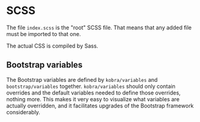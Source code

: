 # SCSS
The file `index.scss` is the "root" SCSS file. That means that any added file
must be imported to that one.

The actual CSS is compiled by Sass.

## Bootstrap variables
The Bootstrap variables are defined by `kobra/variables` and
`bootstrap/variables` together. `kobra/variables` should only contain overrides
and the default variables needed to define those overrides, nothing more. This
makes it very easy to visualize what variables are actually overridden, and it
facilitates upgrades of the Bootstrap framework considerably.

